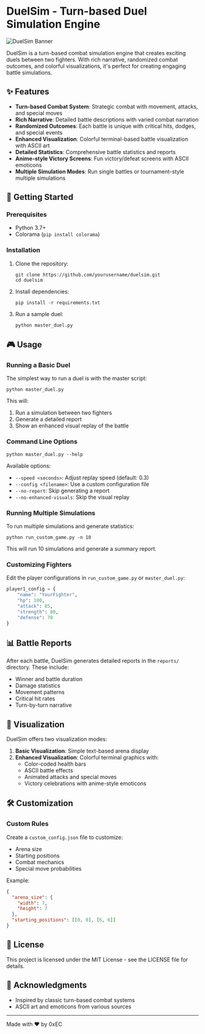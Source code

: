 # DuelSim - Turn-based Duel Simulation Engine

![DuelSim Banner](https://via.placeholder.com/800x200/0073CF/FFFFFF?text=DuelSim)

DuelSim is a turn-based combat simulation engine that creates exciting duels between two fighters. With rich narrative, randomized combat outcomes, and colorful visualizations, it's perfect for creating engaging battle simulations.

## ✨ Features

- **Turn-based Combat System**: Strategic combat with movement, attacks, and special moves
- **Rich Narrative**: Detailed battle descriptions with varied combat narration
- **Randomized Outcomes**: Each battle is unique with critical hits, dodges, and special events
- **Enhanced Visualization**: Colorful terminal-based battle visualization with ASCII art
- **Detailed Statistics**: Comprehensive battle statistics and reports
- **Anime-style Victory Screens**: Fun victory/defeat screens with ASCII emoticons
- **Multiple Simulation Modes**: Run single battles or tournament-style multiple simulations

## 🚀 Getting Started

### Prerequisites

- Python 3.7+
- Colorama (`pip install colorama`)

### Installation

1. Clone the repository:
   ```
   git clone https://github.com/yourusername/duelsim.git
   cd duelsim
   ```

2. Install dependencies:
   ```
   pip install -r requirements.txt
   ```

3. Run a sample duel:
   ```
   python master_duel.py
   ```

## 🎮 Usage

### Running a Basic Duel

The simplest way to run a duel is with the master script:

```
python master_duel.py
```

This will:
1. Run a simulation between two fighters
2. Generate a detailed report
3. Show an enhanced visual replay of the battle

### Command Line Options

```
python master_duel.py --help
```

Available options:
- `--speed <seconds>`: Adjust replay speed (default: 0.3)
- `--config <filename>`: Use a custom configuration file
- `--no-report`: Skip generating a report
- `--no-enhanced-visuals`: Skip the visual replay

### Running Multiple Simulations

To run multiple simulations and generate statistics:

```
python run_custom_game.py -n 10
```

This will run 10 simulations and generate a summary report.

### Customizing Fighters

Edit the player configurations in `run_custom_game.py` or `master_duel.py`:

```python
player1_config = {
    "name": "YourFighter",
    "hp": 100,
    "attack": 85,
    "strength": 80,
    "defense": 70
}
```

## 📊 Battle Reports

After each battle, DuelSim generates detailed reports in the `reports/` directory. These include:

- Winner and battle duration
- Damage statistics
- Movement patterns
- Critical hit rates
- Turn-by-turn narrative

## 🎨 Visualization

DuelSim offers two visualization modes:

1. **Basic Visualization**: Simple text-based arena display
2. **Enhanced Visualization**: Colorful terminal graphics with:
   - Color-coded health bars
   - ASCII battle effects
   - Animated attacks and special moves
   - Victory celebrations with anime-style emoticons

## 🛠️ Customization

### Custom Rules

Create a `custom_config.json` file to customize:
- Arena size
- Starting positions
- Combat mechanics
- Special move probabilities

Example:
```json
{
  "arena_size": {
    "width": 7,
    "height": 7
  },
  "starting_positions": [[0, 0], [6, 6]]
}
```

## 📝 License

This project is licensed under the MIT License - see the LICENSE file for details.

## 🙏 Acknowledgments

- Inspired by classic turn-based combat systems
- ASCII art and emoticons from various sources

---

Made with ❤️ by 0xEC